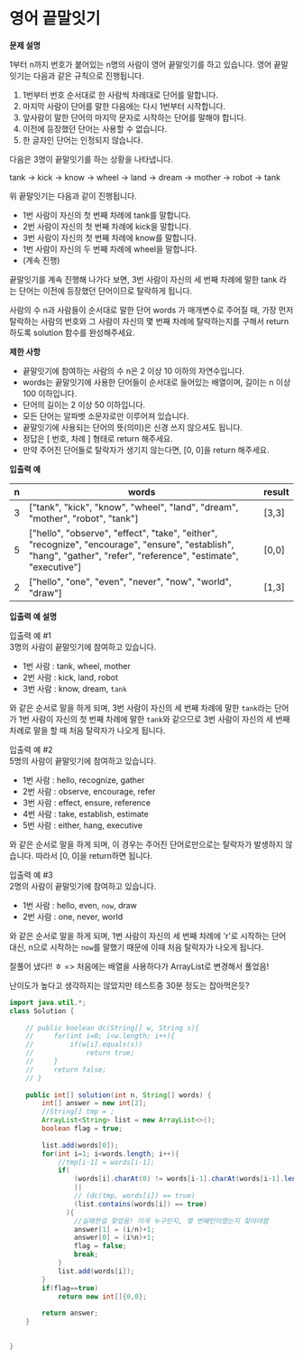 # 영어 끝말잇기

**문제 설명**

1부터 n까지 번호가 붙어있는 n명의 사람이 영어 끝말잇기를 하고 있습니다. 영어 끝말잇기는 다음과 같은 규칙으로 진행됩니다.

1. 1번부터 번호 순서대로 한 사람씩 차례대로 단어를 말합니다.
2. 마지막 사람이 단어를 말한 다음에는 다시 1번부터 시작합니다.
3. 앞사람이 말한 단어의 마지막 문자로 시작하는 단어를 말해야 합니다.
4. 이전에 등장했던 단어는 사용할 수 없습니다.
5. 한 글자인 단어는 인정되지 않습니다.

다음은 3명이 끝말잇기를 하는 상황을 나타냅니다.

tank → kick → know → wheel → land → dream → mother → robot → tank

위 끝말잇기는 다음과 같이 진행됩니다.

* 1번 사람이 자신의 첫 번째 차례에 tank를 말합니다.
* 2번 사람이 자신의 첫 번째 차례에 kick을 말합니다.
* 3번 사람이 자신의 첫 번째 차례에 know를 말합니다.
* 1번 사람이 자신의 두 번째 차례에 wheel을 말합니다.
* (계속 진행)

끝말잇기를 계속 진행해 나가다 보면, 3번 사람이 자신의 세 번째 차례에 말한 tank 라는 단어는 이전에 등장했던 단어이므로 탈락하게 됩니다.

사람의 수 n과 사람들이 순서대로 말한 단어 words 가 매개변수로 주어질 때, 가장 먼저 탈락하는 사람의 번호와 그 사람이 자신의 몇 번째 차례에 탈락하는지를 구해서 return 하도록 solution 함수를 완성해주세요.

**제한 사항**

* 끝말잇기에 참여하는 사람의 수 n은 2 이상 10 이하의 자연수입니다.
* words는 끝말잇기에 사용한 단어들이 순서대로 들어있는 배열이며, 길이는 n 이상 100 이하입니다.
* 단어의 길이는 2 이상 50 이하입니다.
* 모든 단어는 알파벳 소문자로만 이루어져 있습니다.
* 끝말잇기에 사용되는 단어의 뜻(의미)은 신경 쓰지 않으셔도 됩니다.
* 정답은 \[ 번호, 차례 ] 형태로 return 해주세요.
* 만약 주어진 단어들로 탈락자가 생기지 않는다면, \[0, 0]을 return 해주세요.

**입출력 예**

| n | words                                                                                                                                                               | result |
| - | ------------------------------------------------------------------------------------------------------------------------------------------------------------------- | ------ |
| 3 | \["tank", "kick", "know", "wheel", "land", "dream", "mother", "robot", "tank"]                                                                                      | \[3,3] |
| 5 | \["hello", "observe", "effect", "take", "either", "recognize", "encourage", "ensure", "establish", "hang", "gather", "refer", "reference", "estimate", "executive"] | \[0,0] |
| 2 | \["hello", "one", "even", "never", "now", "world", "draw"]                                                                                                          | \[1,3] |

**입출력 예 설명**

입출력 예 #1\
3명의 사람이 끝말잇기에 참여하고 있습니다.

* 1번 사람 : tank, wheel, mother
* 2번 사람 : kick, land, robot
* 3번 사람 : know, dream, `tank`

와 같은 순서로 말을 하게 되며, 3번 사람이 자신의 세 번째 차례에 말한 `tank`라는 단어가 1번 사람이 자신의 첫 번째 차례에 말한 `tank`와 같으므로 3번 사람이 자신의 세 번째 차례로 말을 할 때 처음 탈락자가 나오게 됩니다.

입출력 예 #2\
5명의 사람이 끝말잇기에 참여하고 있습니다.

* 1번 사람 : hello, recognize, gather
* 2번 사람 : observe, encourage, refer
* 3번 사람 : effect, ensure, reference
* 4번 사람 : take, establish, estimate
* 5번 사람 : either, hang, executive

와 같은 순서로 말을 하게 되며, 이 경우는 주어진 단어로만으로는 탈락자가 발생하지 않습니다. 따라서 \[0, 0]을 return하면 됩니다.

입출력 예 #3\
2명의 사람이 끝말잇기에 참여하고 있습니다.

* 1번 사람 : hello, even, `now`, draw
* 2번 사람 : one, never, world

와 같은 순서로 말을 하게 되며, 1번 사람이 자신의 세 번째 차례에 'r'로 시작하는 단어 대신, n으로 시작하는 `now`를 말했기 때문에 이때 처음 탈락자가 나오게 됩니다.

잘풀어 냈다!! ㅎ => 처음에는 배열을 사용하다가 ArrayList로 변경해서 풀었음!

난이도가 높다고 생각하지는 않았지만 테스트중 30분 정도는 잡아먹은듯?

```java
import java.util.*;
class Solution {
    
    // public boolean dc(String[] w, String s){
    //     for(int i=0; i<w.length; i++){
    //         if(w[i].equals(s))
    //             return true;
    //     }
    //     return false;
    // }
    
    public int[] solution(int n, String[] words) {
        int[] answer = new int[2];
        //String[] tmp = ;
        ArrayList<String> list = new ArrayList<>();
        boolean flag = true;
        
        list.add(words[0]);
        for(int i=1; i<words.length; i++){
            //tmp[i-1] = words[i-1];
            if(
                (words[i].charAt(0) != words[i-1].charAt(words[i-1].length()-1))
                ||
                // (dc(tmp, words[i]) == true)
                (list.contains(words[i]) == true)
              ){
                //실패한걸 찾았음! 이게 누구인지, 몇 번째턴이였는지 찾아야함
                answer[1] = (i/n)+1;
                answer[0] = (i%n)+1;
                flag = false;
                break;
            }
            list.add(words[i]);
        }
        if(flag==true)
            return new int[]{0,0};
        
        return answer;
    }
    

}
```
